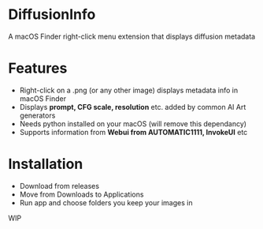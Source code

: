 # DiffusionInfo
A macOS Finder right-click menu extension that displays diffusion metadata

# Features
- Right-click on a .png (or any other image) displays metadata info in macOS Finder
- Displays **prompt, CFG scale, resolution** etc. added by common AI Art generators
- Needs python installed on your macOS (will remove this dependancy)
- Supports information from **Webui from AUTOMATIC1111, InvokeUI** etc 

# Installation
- Download from releases 
- Move from Downloads to Applications
- Run app and choose folders you keep your images in

WIP